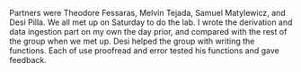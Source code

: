 Partners were Theodore Fessaras, Melvin Tejada, Samuel Matylewicz, and Desi Pilla. We all met up on Saturday to do the lab. I wrote the derivation and data ingestion part on my own the day prior, and compared with the rest of the group when we met up. Desi helped the group with writing the functions. Each of use proofread and error tested his functions and gave feedback.
